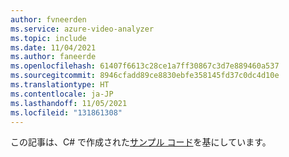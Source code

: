 ```yaml
---
author: fvneerden
ms.service: azure-video-analyzer
ms.topic: include
ms.date: 11/04/2021
ms.author: faneerde
ms.openlocfilehash: 61407f6613c28ce1a7ff30867c3d7e889460a537
ms.sourcegitcommit: 8946cfadd89ce8830ebfe358145fd37c0dc4d10e
ms.translationtype: HT
ms.contentlocale: ja-JP
ms.lasthandoff: 11/05/2021
ms.locfileid: "131861308"
---
```

この記事は、C# で作成された[サンプル コード](https://github.com/Azure-Samples/azure-video-analyzer-iot-edge-csharp)を基にしています。
